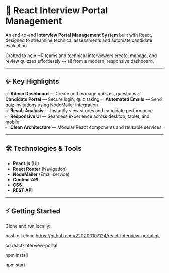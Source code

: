 # 🚀 React Interview Portal Management

An end-to-end **Interview Portal Management System** built with React, designed to streamline technical assessments and automate candidate evaluation.

Crafted to help HR teams and technical interviewers create, manage, and review quizzes effortlessly — all from a modern, responsive dashboard.

---

## ✨ Key Highlights

✅ **Admin Dashboard** — Create and manage quizzes, questions 
✅ **Candidate Portal** — Secure login, quiz taking 
✅ **Automated Emails** — Send quiz invitations using NodeMailer integration  
✅ **Result Analysis** — Instantly view scores and candidate performance  
✅ **Responsive UI** — Seamless experience across desktop, tablet, and mobile  
✅ **Clean Architecture** — Modular React components and reusable services

---

## 🛠️ Technologies & Tools

- **React.js** (UI)
- **React Router** (Navigation)
- **NodeMailer** (Email service)
- **Context API** 
- **CSS**
- **REST API** 

---

## ⚡ Getting Started

Clone and run locally:

bash
git clone https://github.com/220200107124/react-interview-portal.git

cd react-interview-portal

npm install

npm start

